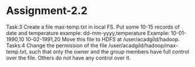 # Assignment-2.2

Task:3
Create a file max-temp.txt in local FS.
Put some 10-15 records of date and temperature example:
dd-mm-yyyy,temperature
Example:
10-01-1990,10
10-02-1991,20
Move this file to HDFS at /user/acadgild/hadoop.
Tasks:4
Change the permission of the file /user/acadgild/hadoop/max-temp.txt, such that
only the owner and the group members have full control over the file.
Others do not have any control over it.

